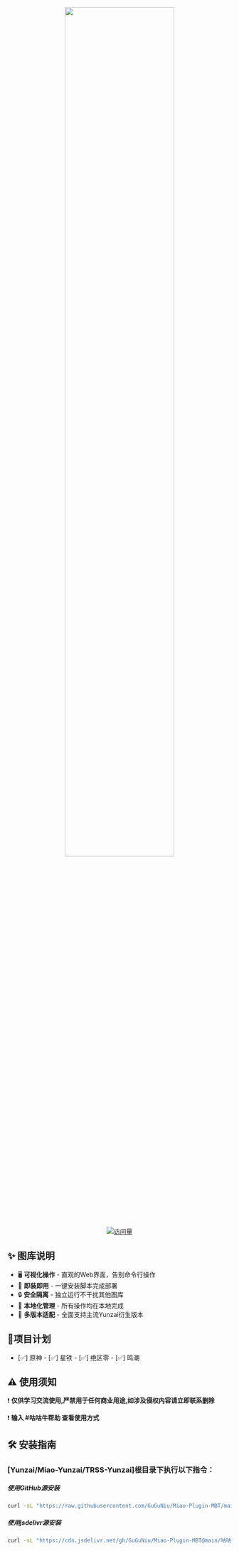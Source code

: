 <p align="center">
  <img src="https://s2.loli.net/2025/04/13/vmLCJ54kUWxB83f.png" width="70%">
</p>

<div align="center"> 
  
  [![访问量](https://profile-counter.glitch.me/Miao-Plugin-MBT/count.svg)](https://github.com/GuGuNiu/Miao-Plugin-MBT)
  
</div>

## ✨ 图库说明

- 🖥️ **可视化操作** - 直观的Web界面，告别命令行操作
- 🚀 **即装即用** - 一键安装脚本完成部署
- 🔒 **安全隔离** - 独立运行不干扰其他图库
- 📁 **本地化管理** - 所有操作均在本地完成
- 🔌 **多版本适配** - 全面支持主流Yunzai衍生版本

## 📄项目计划
- [✅] 原神   - [✅] 星铁    - [✅] 绝区零  - [✅] 鸣潮


## ⚠️ 使用须知

❗ **仅供学习交流使用,严禁用于任何商业用途,如涉及侵权内容请立即联系删除**

❗ **输入 #咕咕牛帮助 查看使用方式**

## 🛠️ 安装指南

###  [Yunzai/Miao-Yunzai/TRSS-Yunzai]根目录下执行以下指令：

##### 使用GitHub源安装
```bash
curl -sL "https://raw.githubusercontent.com/GuGuNiu/Miao-Plugin-MBT/main/咕咕牛图库下载器.js" -o "./plugins/example/咕咕牛图库下载器.js"
```

##### 使用jsdelivr源安装
```bash
curl -sL "https://cdn.jsdelivr.net/gh/GuGuNiu/Miao-Plugin-MBT@main/咕咕牛图库下载器.js" -o "./plugins/example/咕咕牛图库下载器.js"
```
